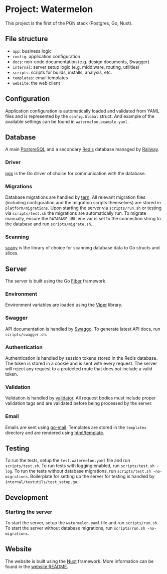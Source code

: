 # Project: Watermelon

This project is the first of the PGN stack (Postgres, Go, Nuxt).

## File structure

- `app`: business logic
- `config`: application configuration
- `docs`: non-code documentation (e.g. design documents, Swagger)
- `internal`: server setup logic (e.g. middlware, routing, utilities)
- `scripts`: scripts for builds, installs, analysis, etc.
- `templates`: email templates
- `website`: the web client

## Configuration

Application configuration is automatically loaded and validated from YAML files and is represented by the `config.Global` struct. And example of the available settings can be found in `watermelon.example.yaml`.

## Database

A main [PostgreSQL](https://www.postgresql.org/) and a secondary [Redis](https://redis.io/) database managed by [Railway](https://railway.app/).

### Driver

[pgx](https://github.com/jackc/pgx) is the Go driver of choice for communication with the database.

### Migrations

Database migrations are handled by [tern](https://github.com/jackc/tern). All relevant migration files (including configuration and the migration scripts themselves) are stored in `platform/migrations`. Upon starting the server via `scripts/run.sh` or testing via `scripts/test.sh` the migrations are automatically run. To migrate manually, ensure the `DATABASE_URL` env var is set to the connection string to the database and run `scripts/migrate.sh`.

### Scanning

[scany](https://github.com/georgysavva/scany) is the library of choice for scanning database data to Go structs and slices.

## Server

The server is built using the Go [Fiber](https://github.com/gofiber/fiber) framework.

### Environment

Environment variables are loaded using the [Viper](https://github.com/spf13/viper) library.

### Swagger

API documentation is handled by [Swaggo](https://github.com/swaggo/swag). To generate latest API docs, run `scripts/swagger.sh`.

### Authentication

Authentication is handled by session tokens stored in the Redis database. The token is stored in a cookie and is sent with every request. The server will reject any request to a protected route that does not include a valid token.

### Validation

Validation is handled by [validator](https://github.com/go-playground/validator). All request bodies must include proper validation tags and are validated before being processed by the server.

### Email

Emails are sent using [go-mail](https://github.com/wneessen/go-mail). Templates are stored in the `templates` directory and are rendered using [html/template](https://pkg.go.dev/html/template).

## Testing

To run the tests, setup the `test.watermelon.yaml` file and run `scripts/test.sh`. To run tests with logging enabled, run `scripts/test.sh -log`. To run the tests without database migrations, run `scripts/test.sh -no-migrations`. Boilerplate for setting up the server for testing is handled by `internal/testutils/test_setup.go`.

## Development

### Starting the server

To start the server, setup the `watermelon.yaml` file and run `scripts/run.sh`. To start the server without database migrations, run `scripts/run.sh -no-migrations`.

## Website

The website is built using the [Nuxt](https://nuxtjs.org/) framework. More information can be found in the [website README](website/README.md).
